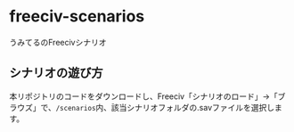 # freeciv-scenarios
うみてるのFreecivシナリオ
## シナリオの遊び方
本リポジトリのコードをダウンロードし、Freeciv「シナリオのロード」→「ブラウズ」で、`/scenarios`内、該当シナリオフォルダの.savファイルを選択します。
